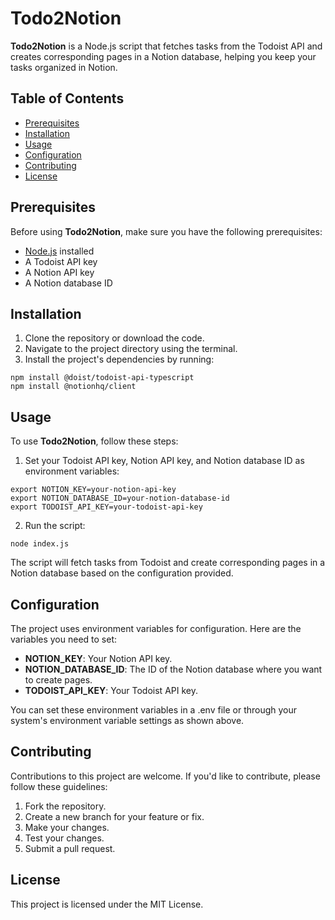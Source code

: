 # Todo2Notion

**Todo2Notion** is a Node.js script that fetches tasks from the Todoist API and creates corresponding pages in a Notion database, helping you keep your tasks organized in Notion.

## Table of Contents
- [Prerequisites](#Prerequisites)
- [Installation](#Installation)
- [Usage](#Usage)
- [Configuration](#Configuration)
- [Contributing](#Contributing)
- [License](#License)

## Prerequisites
Before using **Todo2Notion**, make sure you have the following prerequisites:

- [Node.js](https://nodejs.org/en) installed
- A Todoist API key
- A Notion API key
- A Notion database ID


## Installation
1. Clone the repository or download the code.
2. Navigate to the project directory using the terminal.
3. Install the project's dependencies by running:
```
npm install @doist/todoist-api-typescript
npm install @notionhq/client
```

## Usage
To use **Todo2Notion**, follow these steps:

1. Set your Todoist API key, Notion API key, and Notion database ID as environment variables:
```
export NOTION_KEY=your-notion-api-key
export NOTION_DATABASE_ID=your-notion-database-id
export TODOIST_API_KEY=your-todoist-api-key
```
2. Run the script:
```
node index.js
```
The script will fetch tasks from Todoist and create corresponding pages in a Notion database based on the configuration provided.

## Configuration
The project uses environment variables for configuration. Here are the variables you need to set:

- **NOTION_KEY**: Your Notion API key.
- **NOTION_DATABASE_ID**: The ID of the Notion database where you want to create pages.
- **TODOIST_API_KEY**: Your Todoist API key.

You can set these environment variables in a .env file or through your system's environment variable settings as shown above.

## Contributing
Contributions to this project are welcome. If you'd like to contribute, please follow these guidelines:

1. Fork the repository.
2. Create a new branch for your feature or fix.
3. Make your changes.
4. Test your changes.
5. Submit a pull request.

## License
This project is licensed under the MIT License.
